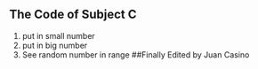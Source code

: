 ## The Code of Subject C
1. put in small number
2. put in big number
3. See random number in range
##Finally Edited by Juan Casino
